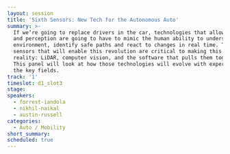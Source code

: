 ```yaml
---
layout: session
title: 'Sixth Sensors: New Tech for the Autonomous Auto'
summary: >-
  If we’re going to replace drivers in the car, technologies that allow sensing
  and perception are going to have to mimic the human ability to understand the
  environment, identify safe paths and react to changes in real time. The
  sensors that will enable this revolution are critical to making this a
  reality: LiDAR, computer vision, and the software that pulls them together.
  This panel will look at how those technologies will evolve with experts from
  the key fields.
track: '1'
timeslot: d1_slot3
stage:
speakers:
  - forrest-iandola
  - nikhil-naikal
  - austin-russell
categories:
  - Auto / Mobility
short_summary:
scheduled: true
---
```


